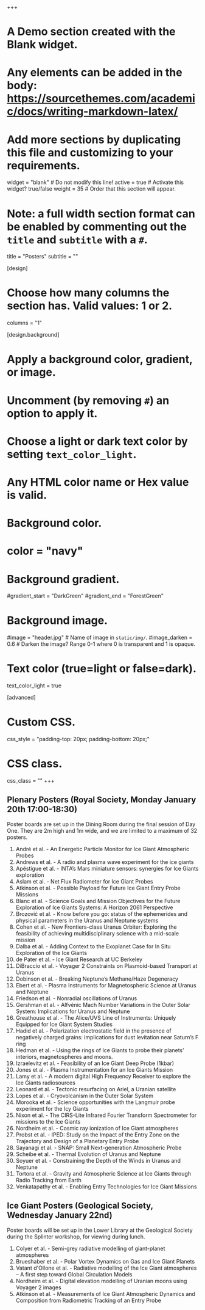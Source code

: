 +++
# A Demo section created with the Blank widget.
# Any elements can be added in the body: https://sourcethemes.com/academic/docs/writing-markdown-latex/
# Add more sections by duplicating this file and customizing to your requirements.

widget = "blank"  # Do not modify this line!
active = true  # Activate this widget? true/false
weight = 35  # Order that this section will appear.

# Note: a full width section format can be enabled by commenting out the `title` and `subtitle` with a `#`.
title = "Posters"
subtitle = ""

[design]
  # Choose how many columns the section has. Valid values: 1 or 2.
  columns = "1"

[design.background]
  # Apply a background color, gradient, or image.
  #   Uncomment (by removing `#`) an option to apply it.
  #   Choose a light or dark text color by setting `text_color_light`.
  #   Any HTML color name or Hex value is valid.

  # Background color.
  # color = "navy"

  # Background gradient.
  #gradient_start = "DarkGreen"
  #gradient_end = "ForestGreen"

  # Background image.
  #image = "header.jpg"  # Name of image in `static/img/`.
  #image_darken = 0.6  # Darken the image? Range 0-1 where 0 is transparent and 1 is opaque.

  # Text color (true=light or false=dark).
  text_color_light = true

[advanced]
 # Custom CSS.
 css_style = "padding-top: 20px; padding-bottom: 20px;"

 # CSS class.
 css_class = ""
+++

## Plenary Posters (Royal Society, Monday January 20th 17:00-18:30)
Poster boards are set up in the Dining Room during the final session of Day One.  They are 2m high and 1m wide, and we are limited to a maximum of 32 posters.

1. André et al. - An Energetic Particle Monitor for Ice Giant Atmospheric Probes  
1. Andrews et al. - A radio and plasma wave experiment for the ice giants
1. Apéstigue et al. - INTA’s Mars miniature sensors: synergies for Ice Giants exploration
1. Aslam et al. - Net Flux Radiometer for Ice Giant Probes
1. Atkinson et al. - Possible Payload for Future Ice Giant Entry Probe Missions
1. Blanc et al. - Science Goals and Mission Objectives for the Future Exploration of Ice Giants Systems: A Horizon 2061 Perspective
1. Brozović et al. - Know before you go: status of the ephemerides and physical parameters in the Uranus and Neptune systems
1. Cohen et al. - New Frontiers-class Uranus Orbiter: Exploring the feasibility of achieving multidisciplinary science with a mid-scale mission
1. Dalba et al. - Adding Context to the Exoplanet Case for In Situ Exploration of the Ice Giants
1. de Pater et al. - Ice Giant Research at UC Berkeley
1. DiBraccio et al. - Voyager 2 Constraints on Plasmoid-based Transport at Uranus
1. Dobinson et al. - Breaking Neptune’s Methane/Haze Degeneracy
1. Ebert et al. - Plasma Instruments for Magnetospheric Science at Uranus and Neptune
1. Friedson et al. - Nonradial oscillations of Uranus
1. Gershman et al. - Alfvénic Mach Number Variations in the Outer Solar System: Implications for Uranus and Neptune
1. Greathouse et al. - The Alice/UVS Line of Instruments: Uniquely Equipped for Ice Giant System Studies
1. Hadid et al. - Polarization electrostatic field in the presence of negatively charged grains: implications for dust levitation near Saturn’s F ring
1. Hedman et al. - Using the rings of Ice Giants to probe their planets’ interiors, magnetospheres and moons.
1. Izraelevitz et al. - Feasibility of an Ice Giant Deep Probe (1kbar)
1. Jones et al. - Plasma Instrumentation for an Ice Giants Mission
1. Lamy et al. - A modern digital High Frequency Receiver to explore the Ice Giants radiosources
1. Leonard et al. - Tectonic resurfacing on Ariel, a Uranian satellite
1. Lopes et al. - Cryovolcanism in the Outer Solar System
1. Morooka et al. - Science opportunities with the Langmuir probe experiment for the Icy Giants
1. Nixon et al. - The CIRS-Lite Infrared Fourier Transform Spectrometer for missions to the Ice Giants
1. Nordheim et al. - Cosmic ray ionization of Ice Giant atmospheres
1. Probst et al. - IPED: Study on the Impact of the Entry Zone on the Trajectory and Design of a Planetary Entry Probe
1. Sayanagi et al. - SNAP: Small Next-generation Atmospheric Probe
1. Scheibe et al. - Thermal Evolution of Uranus and Neptune
1. Soyuer et al. - Constraining the Depth of the Winds in Uranus and Neptune
1. Tortora et al. -	Gravity and Atmospheric Science at Ice Giants through Radio Tracking from Earth
1. Venkatapathy et al. - Enabling Entry Technologies for Ice Giant Missions



## Ice Giant Posters (Geological Society, Wednesday January 22nd)
Poster boards will be set up in the Lower Library at the Geological Society during the Splinter workshop, for viewing during lunch.

1. Colyer et al. -	Semi-grey radiative modelling of giant-planet atmospheres
1. Brueshaber et al. -	Polar Vortex Dynamics on Gas and Ice Giant Planets
1. Vatant d'Ollone et al. -	Radiative modelling of the Ice Giant atmospheres – A first step toward Global Circulation Models
1. Nordheim et al. -	Digital elevation modelling of Uranian moons using Voyager 2 images
1. Atkinson et al. -	Measurements of Ice Giant Atmospheric Dynamics and Composition from Radiometric Tracking of an Entry Probe
